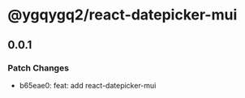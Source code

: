 # @ygqygq2/react-datepicker-mui

## 0.0.1

### Patch Changes

- b65eae0: feat: add react-datepicker-mui
